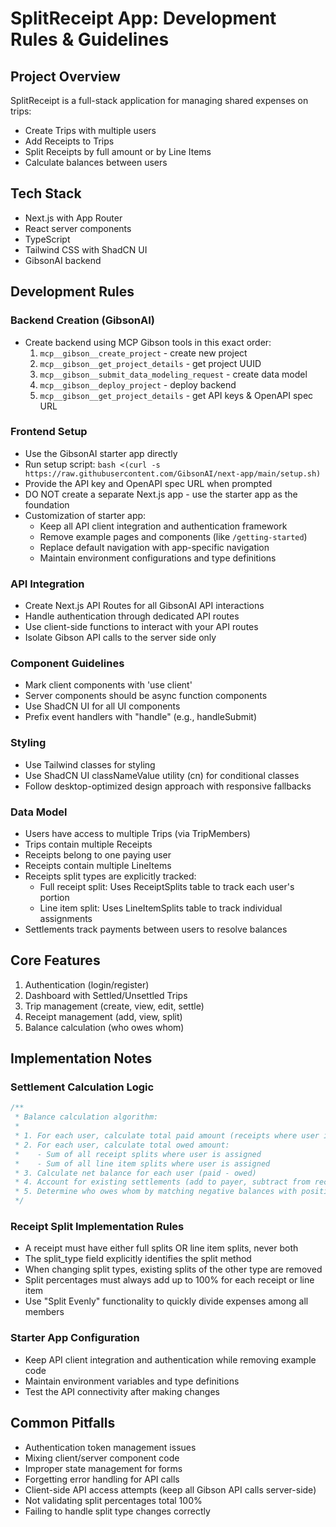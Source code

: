 # SplitReceipt App: Development Rules & Guidelines

## Project Overview
SplitReceipt is a full-stack application for managing shared expenses on trips:
- Create Trips with multiple users
- Add Receipts to Trips
- Split Receipts by full amount or by Line Items
- Calculate balances between users

## Tech Stack
- Next.js with App Router
- React server components
- TypeScript
- Tailwind CSS with ShadCN UI
- GibsonAI backend

## Development Rules

### Backend Creation (GibsonAI)
- Create backend using MCP Gibson tools in this exact order:
  1. `mcp__gibson__create_project` - create new project
  2. `mcp__gibson__get_project_details` - get project UUID
  3. `mcp__gibson__submit_data_modeling_request` - create data model
  4. `mcp__gibson__deploy_project` - deploy backend
  5. `mcp__gibson__get_project_details` - get API keys & OpenAPI spec URL

### Frontend Setup
- Use the GibsonAI starter app directly
- Run setup script: `bash <(curl -s https://raw.githubusercontent.com/GibsonAI/next-app/main/setup.sh)`
- Provide the API key and OpenAPI spec URL when prompted
- DO NOT create a separate Next.js app - use the starter app as the foundation
- Customization of starter app:
  - Keep all API client integration and authentication framework
  - Remove example pages and components (like `/getting-started`)
  - Replace default navigation with app-specific navigation
  - Maintain environment configurations and type definitions

### API Integration
- Create Next.js API Routes for all GibsonAI API interactions
- Handle authentication through dedicated API routes
- Use client-side functions to interact with your API routes
- Isolate Gibson API calls to the server side only

### Component Guidelines
- Mark client components with 'use client'
- Server components should be async function components
- Use ShadCN UI for all UI components
- Prefix event handlers with "handle" (e.g., handleSubmit)

### Styling
- Use Tailwind classes for styling
- Use ShadCN UI classNameValue utility (cn) for conditional classes
- Follow desktop-optimized design approach with responsive fallbacks

### Data Model
- Users have access to multiple Trips (via TripMembers)
- Trips contain multiple Receipts
- Receipts belong to one paying user
- Receipts contain multiple LineItems
- Receipts split types are explicitly tracked:
  - Full receipt split: Uses ReceiptSplits table to track each user's portion
  - Line item split: Uses LineItemSplits table to track individual assignments
- Settlements track payments between users to resolve balances

## Core Features
1. Authentication (login/register)
2. Dashboard with Settled/Unsettled Trips
3. Trip management (create, view, edit, settle)
4. Receipt management (add, view, split)
5. Balance calculation (who owes whom)

## Implementation Notes

### Settlement Calculation Logic
```typescript
/**
 * Balance calculation algorithm:
 * 
 * 1. For each user, calculate total paid amount (receipts where user is payer)
 * 2. For each user, calculate total owed amount:
 *    - Sum of all receipt splits where user is assigned
 *    - Sum of all line item splits where user is assigned
 * 3. Calculate net balance for each user (paid - owed)
 * 4. Account for existing settlements (add to payer, subtract from receiver)
 * 5. Determine who owes whom by matching negative balances with positive ones
 */
```

### Receipt Split Implementation Rules
- A receipt must have either full splits OR line item splits, never both
- The split_type field explicitly identifies the split method
- When changing split types, existing splits of the other type are removed
- Split percentages must always add up to 100% for each receipt or line item
- Use "Split Evenly" functionality to quickly divide expenses among all members

### Starter App Configuration
- Keep API client integration and authentication while removing example code
- Maintain environment variables and type definitions
- Test the API connectivity after making changes

## Common Pitfalls
- Authentication token management issues
- Mixing client/server component code
- Improper state management for forms
- Forgetting error handling for API calls
- Client-side API access attempts (keep all Gibson API calls server-side)
- Not validating split percentages total 100%
- Failing to handle split type changes correctly